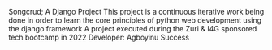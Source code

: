 Songcrud; A Django Project
This project is a continuous iterative work being done in order to learn the core principles of python web development using the django framework
A project executed during the Zuri & I4G sponsored tech bootcamp in 2022
Developer: Agboyinu Success